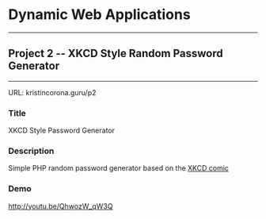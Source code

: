 # Dynamic Web Applications
----------------------------

## Project 2 -- XKCD Style Random Password Generator
-----------------------------------------------------
URL: kristincorona.guru/p2

### Title

XKCD Style Password Generator

### Description

Simple PHP random password generator based on the <a href="http://preshing.com/20110811/xkcd-password-generator/">XKCD comic</a>

### Demo

http://youtu.be/QhwozW_qW3Q

